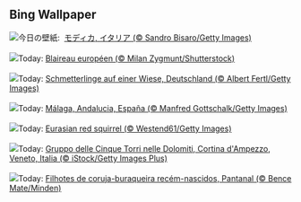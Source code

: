 ## Bing Wallpaper
![](https://www.bing.com/th?id=OHR.ModicaItaly_JA-JP0616823869_UHD.jpg&w=1000)今日の壁紙: &nbsp;[モディカ, イタリア (© Sandro Bisaro/Getty Images)](https://www.bing.com/th?id=OHR.ModicaItaly_JA-JP0616823869_UHD.jpg)
<br><br/>
![](https://www.bing.com/th?id=OHR.Badger_FR-FR5236947017_UHD.jpg&w=1000)Today: [Blaireau européen (© Milan Zygmunt/Shutterstock)](https://www.bing.com/th?id=OHR.Badger_FR-FR5236947017_UHD.jpg)
<br><br/>
![](https://www.bing.com/th?id=OHR.Schmetterlingswiese_DE-DE0613438088_UHD.jpg&w=1000)Today: [Schmetterlinge auf einer Wiese, Deutschland (© Albert Fertl/Getty Images)](https://www.bing.com/th?id=OHR.Schmetterlingswiese_DE-DE0613438088_UHD.jpg)
<br><br/>
![](https://www.bing.com/th?id=OHR.FilmFestivalMalaga_ES-ES5797431476_UHD.jpg&w=1000)Today: [Málaga, Andalucia, España (© Manfred Gottschalk/Getty Images)](https://www.bing.com/th?id=OHR.FilmFestivalMalaga_ES-ES5797431476_UHD.jpg)
<br><br/>
![](https://www.bing.com/th?id=OHR.LeapingSquirrel_EN-GB4552548404_UHD.jpg&w=1000)Today: [Eurasian red squirrel (© Westend61/Getty Images)](https://www.bing.com/th?id=OHR.LeapingSquirrel_EN-GB4552548404_UHD.jpg)
<br><br/>
![](https://www.bing.com/th?id=OHR.CinqueTorriCortina_IT-IT1456925506_UHD.jpg&w=1000)Today: [Gruppo delle Cinque Torri nelle Dolomiti, Cortina d'Ampezzo, Veneto, Italia (© iStock/Getty Images Plus)](https://www.bing.com/th?id=OHR.CinqueTorriCortina_IT-IT1456925506_UHD.jpg)
<br><br/>
![](https://www.bing.com/th?id=OHR.Owlchicks_PT-BR1285033341_UHD.jpg&w=1000)Today: [Filhotes de coruja-buraqueira recém-nascidos, Pantanal (© Bence Mate/Minden)](https://www.bing.com/th?id=OHR.Owlchicks_PT-BR1285033341_UHD.jpg)
<br><br/>
